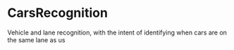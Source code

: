 # CarsRecognition
 Vehicle and lane recognition, with the intent of identifying when cars are on the same lane as us
